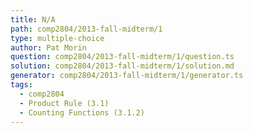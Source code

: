 ```yaml
---
title: N/A
path: comp2804/2013-fall-midterm/1
type: multiple-choice
author: Pat Morin
question: comp2804/2013-fall-midterm/1/question.ts
solution: comp2804/2013-fall-midterm/1/solution.md
generator: comp2804/2013-fall-midterm/1/generator.ts
tags:
  - comp2804
  - Product Rule (3.1)
  - Counting Functions (3.1.2)
---
```

